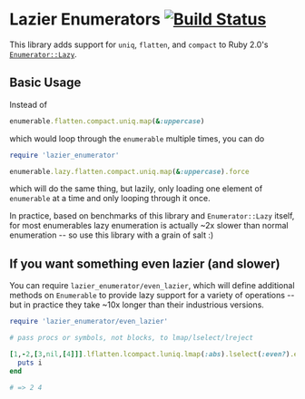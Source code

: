 # Lazier Enumerators [![Build Status](https://api.travis-ci.org/asross/lazier_enumerator.svg)](https://travis-ci.org/asross/lazier_enumerator)

This library adds support for `uniq`, `flatten`, and `compact` to Ruby 2.0's
[`Enumerator::Lazy`](http://ruby-doc.org/core-2.0.0/Enumerator/Lazy.html).

## Basic Usage

Instead of

```ruby
enumerable.flatten.compact.uniq.map(&:uppercase)
```

which would loop through the `enumerable` multiple times, you can do

```ruby
require 'lazier_enumerator'

enumerable.lazy.flatten.compact.uniq.map(&:uppercase).force
```

which will do the same thing, but lazily, only loading one element of
`enumerable` at a time and only looping through it once.

In practice, based on benchmarks of this library and `Enumerator::Lazy` itself,
for most enumerables lazy enumeration is actually ~2x slower than normal
enumeration -- so use this library with a grain of salt :)

## If you want something even lazier (and slower)

You can require `lazier_enumerator/even_lazier`, which will define additional
methods on `Enumerable` to provide lazy support for a variety of operations --
but in practice they take ~10x longer than their industrious versions.

```ruby
require 'lazier_enumerator/even_lazier'

# pass procs or symbols, not blocks, to lmap/lselect/lreject

[1,-2,[3,nil,[4]]].lflatten.lcompact.luniq.lmap(:abs).lselect(:even?).each do |i|
  puts i
end

# => 2 4
```
